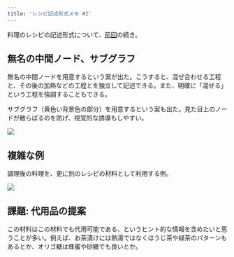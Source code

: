```yaml
---
title: 'レシピ記述形式メモ #2'
---
```

料理のレシピの記述形式について、[前回](https://r7kamura.com/articles/2022-05-13-mermaid-recipe-memo)の続き。

無名の中間ノード、サブグラフ
--------------

無名の中間ノードを用意するという案が出た。こうすると、混ぜ合わせる工程と、その後の加熱などの工程とを独立して記述できる。また、明確に「混ぜる」という工程を強調することもできる。

サブグラフ（黄色い背景色の部分）を用意するという案も出た。見た目上のノードが散らばるのを防げ、視覚的な誘導もしやすい。

![](https://lh3.googleusercontent.com/ppRLxP6dhZ3fIpMkfEimQ1Z5FPHjLdBVrzg_PGTTeOguvsLP5HL04AhhGX28UQqtJzMpviQY6u1Y9zWDX52uYOwq9JvBruWjNlPT3Ri6OEsqSwmlCvxfR_dSm9lLtL9vU-E-u1WbHcC2o4YY5w)

複雑な例
----

調理後の料理を、更に別のレシピの材料として利用する例。

![](https://lh4.googleusercontent.com/eH6LtUwsCK5mH3Wwk1FxwxS8CxKYzMGMpvLmg_1DV7M6f08JCuOfmZacWmtxhfV19ZbP0lqh7g8h0ySrCywUCjrH089lCm2eszIJcmj6-jumsyWBY1v65Rg2dFZUnuA7TkIunZQPBPLYhSYlFw)

課題: 代用品の提案
----------

この材料はこの材料でも代用可能である、というヒント的な情報を含めたいと思うことが多い。例えば、お茶漬けには熱湯ではなくほうじ茶や緑茶のパターンもあるとか、オリゴ糖は蜂蜜や砂糖でも良いとか。
